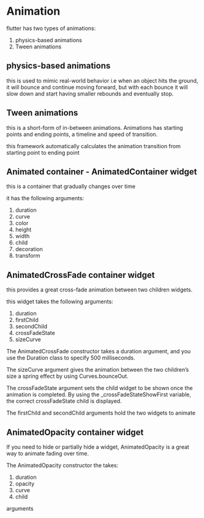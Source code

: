 # Animation

flutter has two types of animations:

1. physics-based animations
2. Tween animations

## physics-based animations

this is used to mimic real-world behavior i.e when an object hits the ground, it will bounce and continue moving forward, but with each bounce it will slow down and start having smaller rebounds and eventually stop.

## Tween animations

this is a short-form of in-between animations. Animations has starting points and ending points, a timeline and speed of transition.

this framework automatically calculates the animation transition from starting point to ending point

## Animated container - AnimatedContainer widget

this is a container that gradually changes over time

it has the following arguments:

1. duration
2. curve
3. color
4. height
5. width
6. child
7. decoration
8. transform

## AnimatedCrossFade container widget

this provides a great cross-fade animation between two children widgets.

this widget takes the following arguments:

1. duration
2. firstChild
3. secondChild
4. crossFadeState
5. sizeCurve

The AnimatedCrossFade constructor takes a duration argument, and you use the Duration class to specify 500 milliseconds. 

The sizeCurve argument gives the animation between the two children’s size a spring effect by using Curves.bounceOut. 

The crossFadeState argument sets the child widget to be shown once the animation is completed. By using the _crossFadeStateShowFirst variable, the correct crossFadeState child is displayed. 

The firstChild and secondChild arguments hold the two widgets to animate

## AnimatedOpacity container widget

If you need to hide or partially hide a widget, AnimatedOpacity is a great way to animate fading over time. 

The AnimatedOpacity constructor the takes:

1. duration
2. opacity
3. curve
4. child

arguments

